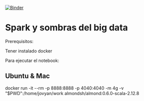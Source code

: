 [![Binder](https://mybinder.org/badge_logo.svg)](https://mybinder.org/v2/gh/hablapps/SparkYSombras/master)

# Spark y sombras del big data

Prerequisitos:

Tener instalado docker

Para ejecutar el notebook:

## Ubuntu & Mac

docker run -it --rm -p 8888:8888 -p 4040:4040 -m 4g -v "$PWD":/home/jovyan/work almondsh/almond:0.6.0-scala-2.12.8



